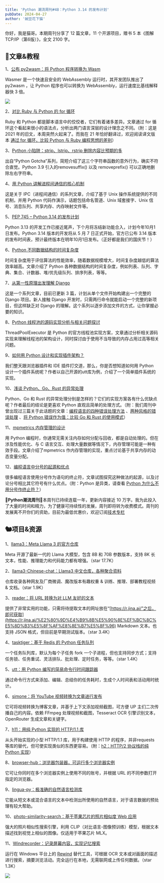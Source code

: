 ```yaml
---
title: 'Python 潮流周刊#48：Python 3.14 的发布计划'
pubDate: 2024-04-27
author: '豌豆花下猫'
---
```


你好，我是猫哥。本期周刊分享了 12 篇文章，11 个开源项目，赠书 5 本《图解TCP/IP（第6版）》，全文 2100 字。

## 🦄文章&教程

1、[公布 py2wasm：将 Python 程序转换为 Wasm](https://wasmer.io/posts/py2wasm-a-python-to-wasm-compiler)

Wasmer 是一个快速且安全的 WebAssembly 运行时，其开发团队推出了py2wasm ，让 Python 程序也可以转换为 WebAssembly，运行速度比基线解释器快 3 倍。

![](https://img.pythoncat.top/2024-04-26_wasm.png)

2、[对比 Ruby 与 Python 的 for 循环](https://softwaredoug.com/blog/2021/11/12/ruby-vs-python-for-loop.html)

Ruby 和 Python 都是脚本语言中的佼佼者，它们有着诸多差异。文章通过 for 循环这个看起来很小的语法点，分析出两门语言深层的设计理念之不同。（附：这是 2021 年的旧文，本周突然火起来了。而我在 21 年恰好翻译过，欢迎阅读译文版本 [通过 for 循环，比较 Python 与 Ruby 编程思想的差别](https://pythoncat.top/posts/2021-11-23-ruby)）

3、[Python 小陷阱：strip、lstrip、rstrip 删除内容比预期的多](https://andrewwegner.com/python-gotcha-strip-functions-unexpected-behavior.html)

出自“Python Gotcha”系列，简短介绍了这三个字符串函数的意外行为，确实不符合直觉。Python 3.9 引入的removesuffix() 以及 removeprefix() 可以正确地删除左右字符串。

4、[用 Python 讲解进程间通信的核心机制](https://goodyduru.github.io/os/2023/09/08/ipc-introduction.html)

这是关于 IPC（进程间通信）的系列文章，介绍了基于 Unix 操作系统提供的不同机制，并用 Python 代码作演示，话题包括命名管道、Unix 域套接字、Unix 信号、消息队列、共享内存、内存映射文件等。

5、[PEP 745 – Python 3.14 的发布计划](https://peps.python.org/pep-0745/)

Python 3.13 的开发工作已接近尾声，下个月将冻结新功能合入，计划今年10月1日发布。Python 3.14 版本的开发将从 5 月 7 日正式开始，官方已公布 3.14 版本的发布时间表，预计最终版本在明年10月1日发布。（正好都是我们的国庆节！）

6、[Python 不同数据结构的时间复杂度](https://www.pythonmorsels.com/time-complexities/)

时间复杂度用于评估算法的性能效率，随着数据规模增大，时间复杂度越低的算法效率越高。文章介绍了 Python 各种数据结构的时间复杂度，例如列表、队列、字典、集合、计数器、堆/优先级队列、排序列表，等等。

7、[从第一性原理出发理解 Django](https://www.mostlypython.com/django-from-first-principles-2/)

这是一个系列文章，目前已更新 3 篇，计划从单个文件开始构建出一个完整的 Django 项目。新人接触 Django 开发时，只需两行命令就能启动一个完整的新项目，但这样缺乏对 Django 的理解。这个系列以逐步添加文件的方式，让你掌握必要的知识。

8、[Python 线程池的源码实现分析与相关问题探讨](https://juejin.cn/post/7361234872781029388)

ThreadPoolExecutor 是 Python 的官方线程池实现方案，文章通过分析相关源码实现来理解线程池的架构设计，同时探讨由于使用不当导致的内存占用过高等相关问题。

9、[如何用 Python 设计和实现插件架构？](https://mathieularose.com/plugin-architecture-in-python)

我们整天跟浏览器插件和 IDE 插件打交道，那么，你是否想知道如何用 Python 设计一个插件系统呢？作者以自己开源的utt库为例，介绍了一个简单插件系统的实现。

10、[浅谈 Python、Go、Rust 的异常处理](https://juejin.cn/post/7359757993732751375)

Python、Go 和 Rust 的异常处理分别是怎样的？它们的实现方案各有什么优缺点呢？作者最后的结论是更喜欢 Python 直观且简单的处理方式。（附：我们周刊中曾出现过三篇关于此话题的文章：[编程语言的四种错误处理方法](https://pythoncat.top/posts/2023-05-08-error) 、[两种风格的错误处理](https://frostming.com/error-handling/) 、[将 Python 错误作为值：比较 Go 和 Rust 的使用模式](https://www.inngest.com/blog/python-errors-as-values)）

11、[mpmetrics 内存管理的设计](https://blog.trends.tf/memory-management-in-mpmetrics.html)

用 Python 编程时，你通常无需关注内存如何分配与回收，都是自动处理的。但在涉及性能优化、与 C 语言交互、处理大量数据等情况下，内存管理可能是一种有效手段。文章介绍了mpmetrics 作内存管理的实现，重点讨论基于共享内存的动态变量分配。

12、[编程语言中分号的起源和优点](https://www.ntietz.com/blog/researching-why-we-use-semicolons-as-statement-terminators/)

很多编程语言使用分号作为语句的终止符，文章试图探究这种做法的起源，以及讨论分号相比其它符号有什么优点。（附：Python 是异类，请查看 [Python 为什么不用分号作终止符？](https://pythoncat.top/posts/2020-05-27-semicolons)）

🎁**Python潮流周刊**🎁本周刊已持续连载一年，更新内容接近 10 万字。我为此投入了大量的时间和精力，为了健康可持续性的发展，周刊即将转为收费模式。周刊的发展离不开你们的资助，目前为最低优惠价，欢迎订阅[技术专栏](https://xiaobot.net/p/python_weekly)

## 🐿️项目&资源

1、[llama3：Meta Llama 3 的官方仓库](https://github.com/meta-llama/llama3)

Meta 开源了最新一代的 Llama 大模型，包含 8B 和 70B 参数版本，支持 8K 长文本，性能、推理能力和代码能力都有增强。（star 17.7K）

2、[llama3-Chinese-chat：Llama3 中文仓库，各种聚合资料](https://github.com/CrazyBoyM/llama3-Chinese-chat)

仓库收录各种网友及厂商微调、魔改版本有趣权重 & 训练、推理、部署教程视频 & 文档。（star 1.9K）

3、[reader：将 URL 转换为对 LLM 友好的文本](https://github.com/jina-ai/reader)

提供了非常实用的功能，只需将待提取文本的网址放在“[https://r.jina.ai/”之后，即可获取](https://r.jina.ai/%E2%80%9D%E4%B9%8B%E5%90%8E%EF%BC%8C%E5%8D%B3%E5%8F%AF%E8%8E%B7%E5%8F%96) Markdown 文本。也支持 JSON 格式，但目前是早期测试版本。（star 3.4K）

4、[tasktiger：基于 Redis 的 Python 任务队列](https://github.com/closeio/tasktiger)

一个任务队列库，默认为每个子任务 fork 一个子进程，但也支持同步方式；支持任务锁、任务重试、灵活排队、批处理、定时任务，等等。（star 1.4K）

5、[utt：用 Python 编写的简易命令行时间跟踪器](https://github.com/larose/utt)

通过命令行方式来添加、编辑、总结你的任务耗时，生成个人时间表和活动用时统计。

6、[simone：将 YouTube 视频转换为文章进行发布](https://github.com/rajtilakjee/simone)

它可将视频转换为博客文章，并基于上下文添加视频截图，可方便 UP 主们二次传播自己的内容。依赖 FFmpeg 处理视频和截图，Tesseract OCR 引擎识别文本，OpenRouter 生成文章和关键字。

7、[h11：用纯 Python 实现的 HTTP/1.1 库](https://github.com/python-hyper/h11)

从头开始实现的小型 HTTP/1.1 库，用于构建使用 HTTP 的程序，并非requests 等库的替代，但可使实现类似的东西更容易。（附：[h2：HTTP/2 协议栈的纯 Python 实现](https://github.com/python-hyper/h2)）

8、[browser-hub：浏览器包装器，可运行多个浏览器实例](https://github.com/amirkarimi/browser-hub)

它可让你同时在多个浏览器实例上使用不同的账号，并根据 URL 的不同参数打开指定的浏览器。

9、[lingua-py：极准确的自然语言检测库](https://github.com/pemistahl/lingua-py)

它能从短文本或混合语言的文本中检测出所使用的自然语言，对于语言数据的预处理有较大帮助。

10、[photo-similarity-search：基于苹果芯片的照片相似度 Web 应用](https://github.com/harperreed/photo-similarity-search)

强大的照片相似性搜索引擎，利用 CLIP（对比语言-图像预训练）模型，根据文本描述找到视觉上相似的图像。仅适用于苹果芯片 MLX。

11、[Windrecorder：记录屏幕内容，实现记忆搜索](https://github.com/yuka-friends/Windrecorder)

运行在 Windows 平台上的 [Rewind](https://www.rewind.ai/) 替代工具，可根据 OCR 文本或对画面的描述进行搜索，摘要浏览活动。完全运行在本地，无需联网或上传任何数据。（star 1.3K）

![](https://img.pythoncat.top/Windrecorder.jpg)


